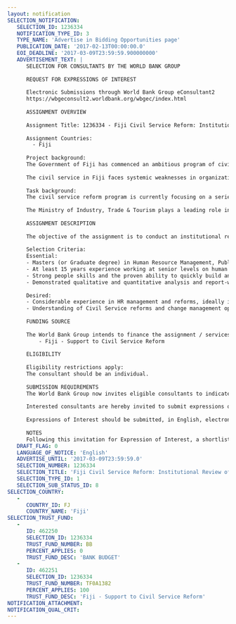 ```yaml
---
layout: notification
SELECTION_NOTIFICATION: 
   SELECTION_ID: 1236334
   NOTIFICATION_TYPE_ID: 3
   TYPE_NAME: 'Advertise in Bidding Opportunities page'
   PUBLICATION_DATE: '2017-02-13T00:00:00.0'
   EOI_DEADLINE: '2017-03-09T23:59:59.900000000'
   ADVERTISEMENT_TEXT: |
      SELECTION FOR CONSULTANTS BY THE WORLD BANK GROUP
      
      REQUEST FOR EXPRESSIONS OF INTEREST
      
      Electronic Submissions through World Bank Group eConsultant2
      https://wbgeconsult2.worldbank.org/wbgec/index.html
      
      ASSIGNMENT OVERVIEW
      
      Assignment Title: 1236334 - Fiji Civil Service Reform: Institutional Review of the Ministry of Industry, Trade and Tourism
      
      Assignment Countries:
        - Fiji
      
      Project background:
      The Government of Fiji has commenced an ambitious program of civil service reform. Following a recent transition to democracy, improving the effectiveness of the public sector is viewed by the Fijian Government as key to building support for democracy and delivering on an ambitious program of public service and infrastructure investment. Governments priorities for the reform are threefold: i)successfully implement the devolved model of civil service management embedded within the new constitution; ii)reorient central agencies to align their roles and functions with the new devolved model, while increasing focus on delivery and efficiency across government; and coordinate policy and monitor performance; and iii)take advantage of new opportunities from technological innovation to increase the responsiveness, efficiency and accessibility of government.
      
      The civil service in Fiji faces systemic weaknesses in organizational and performance management, including the ability to retain professional and technical staff. In addition, ad hoc implementation of key civil service reforms and weakness in service delivery in some departments especially for excluded groups and in remote areas. Through the 2013 Constitution the government has adopted a devolved human resource framework to provide greater flexibility and autonomy to ministries and departments. The World Bank is supporting the government through the provision of technical assistance in leveraging institutional, human resource management and service delivery focused reforms that make the public service more accountability and efficient in helping it achieve development outcomes.
      
      Task background:
      The civil service reform program is currently focusing on a series of institutional reviews which are designed to assess the institutional framework and capabilities within the Ministry to ensure that the Ministries are well positioned to efficiently deliver services to Fijians. The institutional reviews are high-level diagnostic reports which assess the suitability of institutional arrangements within complex service delivery environments. The reviews are being conducted in an environment where information about institutional arrangements may be limited and the high-level nature of the reports will mean that there is greater reliance on the experience, expertise and knowledge of consultants to identify proven solutions that will work in the Fiji civil service context.
      
      The Ministry of Industry, Trade & Tourism plays a leading role in delivering on Government's objectives, focusing on creating an enabling environment for business development and building investor confidence both domestically and in international markets. The Ministry is responsible for enhancing private sector development in commerce, industry, small and micro enterprises, investment and services in competition and consumer protection, as well as enhancing domestic and international trade and undertaking trade and investment promotion. The Ministry also monitors the performance of four Trade Commissions, as well as a number of statutory organizations. 
      
      ASSIGNMENT DESCRIPTION
      
      The objective of the assignment is to conduct an institutional review of the Ministry of Industry, Trade & Tourism to support a program of institutional modernization that enables the Ministry to meet staffing, human resource and service delivery challenges. In order to realize the full potential of its devolved authority, the Government seeks an institutional and/or human resource management specialist, with a significant background in organizational reform in an industry and/or trade context, to provide a technical input to improve governance, administration and human resource management across the Ministry.
      
      Selection Criteria:
      Essential:
      - Masters (or Graduate degree) in Human Resource Management, Public Administration, Education or related areas.
      - At least 15 years experience working at senior levels on human resources, preferably in an industry and/or trade context;
      - Strong people skills and the proven ability to quickly build and maintain strong relationships at the highest levels within government and with the development partner community;
      - Demonstrated qualitative and quantitative analysis and report-writing skills.
      
      Desired:
      - Considerable experience in HR management and reforms, ideally in an industry and/or trade context;
      - Understanding of Civil Service reforms and change management options.
      
      FUNDING SOURCE
      
      The World Bank Group intends to finance the assignment / services described below under the following:
          - Fiji - Support to Civil Service Reform
      
      ELIGIBILITY
      
      Eligibility restrictions apply:
      The consultant should be an individual. 
      
      SUBMISSION REQUIREMENTS
      The World Bank Group now invites eligible consultants to indicate their interest in providing the services.  Interested consultants must provide information indicating that they are qualified to perform the services (brochures, description of similar assignments, experience in similar conditions, availability of appropriate skills among staff, etc.).  Please note that the total size of all attachments should be less than 5MB.  
      
      Interested consultants are hereby invited to submit expressions of interest.
      
      Expressions of Interest should be submitted, in English, electronically through World Bank Group eConsultant2 (https://wbgeconsult2.worldbank.org/wbgec/index.html)
      
      NOTES
      Following this invitation for Expression of Interest, a shortlist of qualified firms will be formally invited to submit proposals.  Shortlisting and selection will be subject to the availability of funding.
   DRAFT_FLAG: 0
   LANGUAGE_OF_NOTICE: 'English'
   ADVERTISE_UNTIL: '2017-03-09T23:59:59.0'
   SELECTION_NUMBER: 1236334
   SELECTION_TITLE: 'Fiji Civil Service Reform: Institutional Review of the Ministry of Industry and Trade'
   SELECTION_TYPE_ID: 1
   SELECTION_SUB_STATUS_ID: 8
SELECTION_COUNTRY: 
   - 
      COUNTRY_ID: FJ
      COUNTRY_NAME: 'Fiji'
SELECTION_TRUST_FUND: 
   - 
      ID: 462250
      SELECTION_ID: 1236334
      TRUST_FUND_NUMBER: BB
      PERCENT_APPLIES: 0
      TRUST_FUND_DESC: 'BANK BUDGET'
   - 
      ID: 462251
      SELECTION_ID: 1236334
      TRUST_FUND_NUMBER: TF0A1382
      PERCENT_APPLIES: 100
      TRUST_FUND_DESC: 'Fiji - Support to Civil Service Reform'
NOTIFICATION_ATTACHMENT: 
NOTIFICATION_QUAL_CRIT: 
---
```

